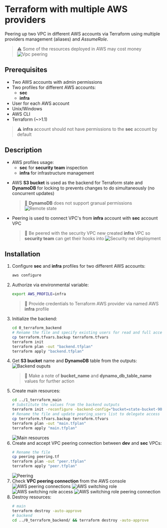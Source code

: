 # Terraform with multiple AWS providers
Peering up two VPC in different AWS accounts via Terraform using multiple providers management
(aliases) and *AssumeRole*.
> :warning: Some of the resources deployed in AWS may cost money
![Vpc peering](pics/vpc_peering.jpg "vpc_peering")

## Prerequisites
* Two AWS accounts with admin permissions
* Two profiles for different AWS accounts:
    * **sec**
    * **infra**
* User for each AWS account
* Unix/Windows
* AWS CLI
* Terraform (~>1.1)
> :warning: **infra** account should not have permissions to the **sec** account by default

## Description
* AWS profiles usage:
    * **sec** for **security team** inspection
    * **infra** for infrastructure management
>
* AWS **S3 bucket** is used as the backend for Terraform state and **DynamoDB** for locking to prevents changes to do simultaneously (no concurrent updates)
  > :memo: **DynamoDB** does not support granual permissions
  ![Remote state](pics/remote_state.jpg "remote_state")

* Peering is used to connect VPC's from **infra** account with **sec** account VPC
  > :memo: Be peered with the security VPC new created **infra** VPC so **security team** can get their hooks into
![Security net deployment](pics/security_net_deployment.jpg "security_net_deployment")

## Installation
1. Configure **sec** and **infra** profiles for two different AWS accounts:
    ```sh
    aws configure
    ```
2. Authorize via environmental variable:
    ```sh
    export AWS_PROFILE=infra
    ```
    > :memo: Provide credentials to Terraform AWS provider via named AWS **infra** profile
3. Initialize the backend:
    ```sh
    cd 0_terraform_backend
    # Rename the file and specify existing users for read and full access to the S3 bucket
    cp terraform.tfvars.backup terraform.tfvars
    terraform init
    terraform plan -out "backend.tfplan"
    terraform apply "backend.tfplan"
    ```
4. Get **S3 bucket** name and **DynamoDB** table from the outputs:
   ![Backend ouputs](pics/backend_outputs.jpg "backend_outputs")
   > :memo: Make a note of **bucket_name** and **dynamo_db_table_name** values for further action
5. Create main resources:
    ```sh
    cd ../1_terraform_main
    # Substitute the values from the backend outputs
    terraform init -reconfigure -backend-config="bucket=state-bucket-90817" -backend-config="region=us-east-1" -backend-config="dynamodb_table=dynamodb-lock-table-90817"
    # Rename the file and update peering_users list to delegate access to the security account to accept the peering connection on that security VPC
    cp terraform.tfvars.backup terraform.tfvars
    terraform plan -out "main.tfplan"
    terraform apply "main.tfplan"
    ```
   ![Main resources](pics/main_resources.jpg "main_resources")
6. Create and accept VPC peering connection between **dev** and **sec** VPCs:
    ```sh
    # Rename the file
    cp peering peering.tf
    terraform plan -out "peer.tfplan"
    terraform apply "peer.tfplan"
    ```
   ![Peering](pics/peering.jpg "Peering")
1. Check **VPC peering connection** from the AWS console
   ![AWS peering connections](pics/aws_peering_connections.jpg "aws_peering_connections")
   ![AWS switching role](pics/switch_role_sec.jpg "aws_switching_role")
   ![AWS switching role access](pics/switch_role_sec_access.jpg "aws_switching_role_access")
   ![AWS switching role peering connection](pics/switch_role_sec_peering_connection.jpg
   "aws_switching_role_peering_connection")
2. Destroy resources:
    ```sh
    # main
    terraform destroy -auto-approve
    # backend
    cd ../0_terraform_backend/ && terraform destroy -auto-approve
    ```
